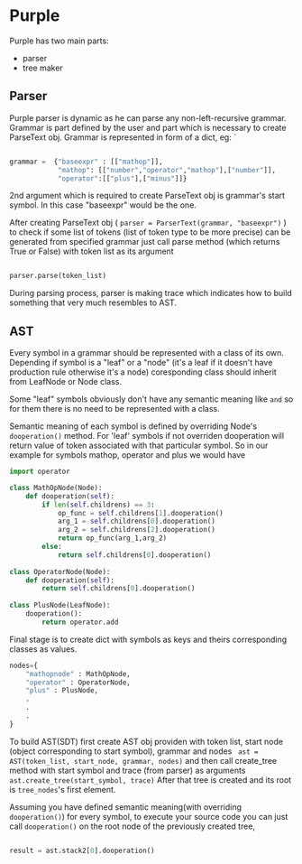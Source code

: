 Purple
===

Purple has two main parts: 
  - parser
  - tree maker
  
## Parser


Purple parser is dynamic as he can parse any non-left-recursive grammar.
Grammar is part defined by the user and part which is necessary 
to create ParseText obj. Grammar is represented in form of a dict, eg:
`
```python

grammar =  {"baseexpr" : [["mathop"]],
    		"mathop": [["number","operator","mathop"],["number"]],
			"operator":[["plus"],["minus"]]}
```
			
2nd argument which is required to create ParseText obj is grammar's start symbol.
In this case "baseexpr" would be the one.

After creating ParseText obj ( ```parser = ParserText(grammar, "baseexpr")``` ) to check if
some list of tokens (list of token type to be more precise) can be generated 
from specified grammar just call parse method (which returns True or False)
with token list as its argument
```python

parser.parse(token_list)
```

During parsing process, parser is making trace which indicates how to build
something that very much resembles to AST.

## AST

Every symbol in a grammar should be represented with a class of its own. 
Depending if symbol is a "leaf" or a "node" (it's a leaf if it doesn't have production rule
otherwise it's a node) coresponding class should inherit from LeafNode or Node class.

Some "leaf" symbols obviously don't have any semantic meaning like ```and``` so for them there is
no need to be represented with a class.

Semantic meaning of each symbol is defined by overriding Node's ```dooperation()``` method.
For 'leaf' symbols if not overriden dooperation will return value of token associated with that
particular symbol.
So in our example for symbols mathop, operator and plus we would have

```python
import operator

class MathOpNode(Node):
	def dooperation(self):
        if len(self.childrens) == 3:
            op_func = self.childrens[1].dooperation()
            arg_1 = self.childrens[0].dooperation()
            arg_2 = self.childrens[2].dooperation()
            return op_func(arg_1,arg_2)
        else:
            return self.childrens[0].dooperation()
            
class OperatorNode(Node):
	def dooperation(self):
		return self.childrens[0].dooperation()
            
class PlusNode(LeafNode):
	dooperation():
		return operator.add
```

Final stage is to create dict with symbols as keys and theirs corresponding classes as values.

```python
nodes={
	"mathopnode" : MathOpNode,
	"operator" : OperatorNode,
	"plus" : PlusNode,
	.
	.
	.
}
```

To build AST(SDT) first create AST obj providen with token list, start node (object corresponding to start symbol), 
grammar and nodes ``` ast = AST(token_list, start_node, grammar, nodes)``` 
and then call create_tree method with start symbol and trace (from parser) as arguments ``` ast.create_tree(start_symbol, trace)```
After that tree is created and its root is ```tree_nodes```'s first element.

Assuming you have defined semantic meaning(with overriding ```dooperation()```) for every symbol, to execute your source code
you can just call ```dooperation()``` on the root node of the previously created tree,
```python 

result = ast.stack2[0].dooperation() 

```




